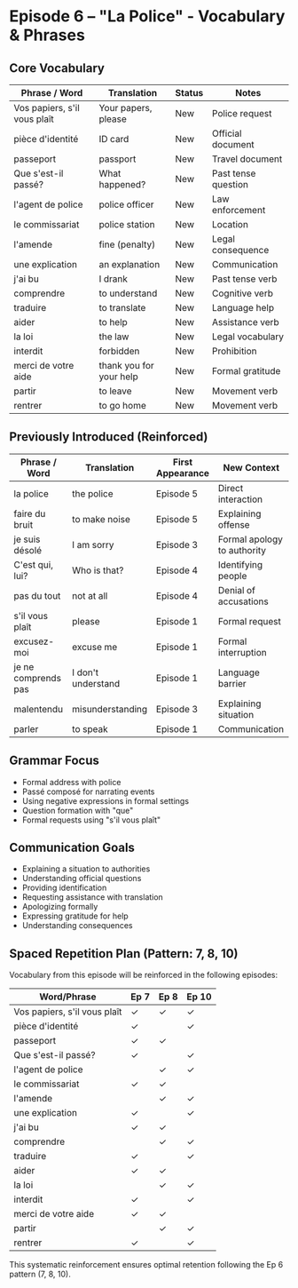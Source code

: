 # Episode 6 – "La Police" - Vocabulary & Phrases

## Core Vocabulary

| Phrase / Word | Translation              | Status     | Notes                                     |
|---------------|--------------------------|------------|-------------------------------------------|
| Vos papiers, s'il vous plaît | Your papers, please | New   | Police request                        |
| pièce d'identité | ID card                | New        | Official document                         |
| passeport     | passport                 | New        | Travel document                           |
| Que s'est-il passé? | What happened?     | New        | Past tense question                       |
| l'agent de police | police officer       | New        | Law enforcement                           |
| le commissariat | police station         | New        | Location                                  |
| l'amende      | fine (penalty)           | New        | Legal consequence                         |
| une explication | an explanation         | New        | Communication                             |
| j'ai bu       | I drank                  | New        | Past tense verb                           |
| comprendre    | to understand            | New        | Cognitive verb                            |
| traduire      | to translate             | New        | Language help                             |
| aider         | to help                  | New        | Assistance verb                           |
| la loi        | the law                  | New        | Legal vocabulary                          |
| interdit      | forbidden                | New        | Prohibition                               |
| merci de votre aide | thank you for your help | New   | Formal gratitude                         |
| partir        | to leave                 | New        | Movement verb                             |
| rentrer       | to go home               | New        | Movement verb                             |

## Previously Introduced (Reinforced)
| Phrase / Word | Translation              | First Appearance | New Context                          |
|---------------|--------------------------|------------------|--------------------------------------|
| la police     | the police               | Episode 5        | Direct interaction                   |
| faire du bruit | to make noise           | Episode 5        | Explaining offense                   |
| je suis désolé | I am sorry              | Episode 3        | Formal apology to authority          |
| C'est qui, lui? | Who is that?           | Episode 4        | Identifying people                   |
| pas du tout   | not at all               | Episode 4        | Denial of accusations                |
| s'il vous plaît | please                 | Episode 1        | Formal request                       |
| excusez-moi   | excuse me                | Episode 1        | Formal interruption                  |
| je ne comprends pas | I don't understand | Episode 1        | Language barrier                     |
| malentendu    | misunderstanding         | Episode 3        | Explaining situation                 |
| parler        | to speak                 | Episode 1        | Communication                        |

## Grammar Focus
- Formal address with police
- Passé composé for narrating events
- Using negative expressions in formal settings
- Question formation with "que"
- Formal requests using "s'il vous plaît"

## Communication Goals
- Explaining a situation to authorities
- Understanding official questions
- Providing identification
- Requesting assistance with translation
- Apologizing formally
- Expressing gratitude for help
- Understanding consequences

## Spaced Repetition Plan (Pattern: 7, 8, 10)
Vocabulary from this episode will be reinforced in the following episodes:

| Word/Phrase       | Ep 7 | Ep 8 | Ep 10 |
|-------------------|------|------|-------|
| Vos papiers, s'il vous plaît |  ✓   |  ✓   |   ✓   |
| pièce d'identité |  ✓   |      |   ✓   |
| passeport     |  ✓   |  ✓   |       |
| Que s'est-il passé? |  ✓   |      |   ✓   |
| l'agent de police |      |  ✓   |   ✓   |
| le commissariat |  ✓   |  ✓   |       |
| l'amende      |      |  ✓   |   ✓   |
| une explication |  ✓   |      |   ✓   |
| j'ai bu       |  ✓   |  ✓   |       |
| comprendre    |      |  ✓   |   ✓   |
| traduire      |  ✓   |      |   ✓   |
| aider         |  ✓   |  ✓   |       |
| la loi        |      |  ✓   |   ✓   |
| interdit      |  ✓   |      |   ✓   |
| merci de votre aide |  ✓   |  ✓   |       |
| partir        |      |  ✓   |   ✓   |
| rentrer       |  ✓   |      |   ✓   |

This systematic reinforcement ensures optimal retention following the Ep 6 pattern (7, 8, 10).
